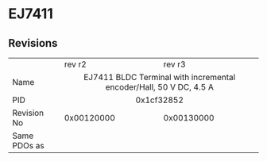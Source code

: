 # EJ7411

## Revisions
<table>
<tr>
<td></td>
<td>rev r2</td>
<td>rev r3</td>
</tr>
<tr>
<td>Name</td>
<td colspan=2 align="center">EJ7411 BLDC Terminal with incremental encoder/Hall, 50 V DC, 4.5 A</td>
</tr>
<tr>
<td>PID</td>
<td colspan=2 align="center">0x1cf32852</td>
</tr>
<tr>
<td>Revision No</td>
<td>0x00120000</td>
<td>0x00130000</td>
</tr>
<tr>
<td>Same PDOs as</td>
<td colspan=2 align="center"></td>
</tr>
</table>
